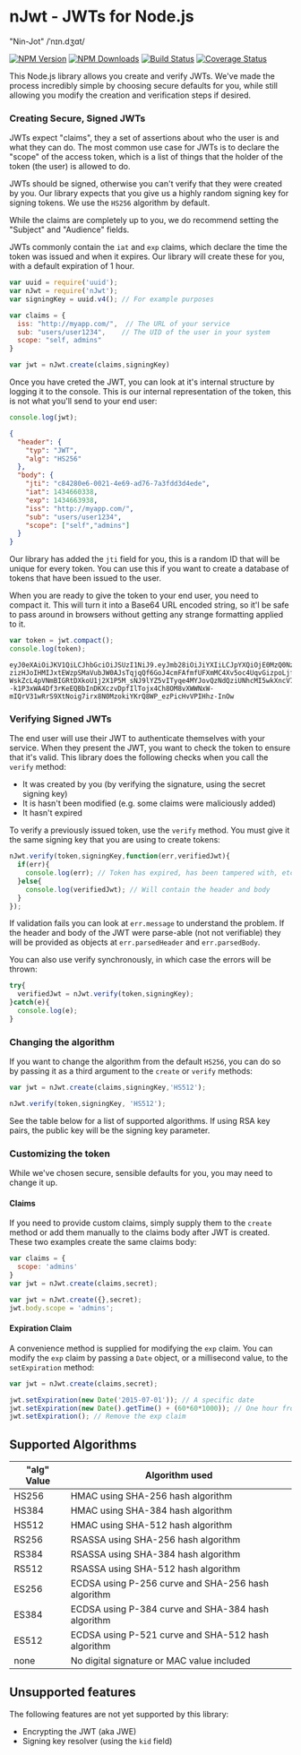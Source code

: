 # nJwt - JWTs for Node.js

"Nin-Jot" /ˈnɪn.dʒɑt/

[![NPM Version](https://img.shields.io/npm/v/njwt.svg?style=flat)](https://npmjs.org/package/njwt)
[![NPM Downloads](http://img.shields.io/npm/dm/njwt.svg?style=flat)](https://npmjs.org/package/njwt)
[![Build Status](https://img.shields.io/travis/jwtk/njwt.svg?style=flat)](https://travis-ci.org/jwtk/njwt)
[![Coverage Status](https://coveralls.io/repos/jwtk/njwt/badge.svg?branch=master)](https://coveralls.io/r/jwtk/njwt?branch=master)

This Node.js library allows you create and verify JWTs.  We've made the process
incredibly simple by choosing secure defaults for you, while still allowing you
modify the creation and verification steps if desired.

### Creating Secure, Signed JWTs

JWTs expect "claims", they a set of assertions about who the user is and what
they can do.  The most common use case for JWTs is to declare the "scope" of the
access token, which is a list of things that the holder of the token (the user)
is allowed to do.

JWTs should be signed, otherwise you can't verify that they were created by you.
Our library expects that you give us a highly random signing key for
signing tokens.  We use the `HS256` algorithm by default.

While the claims are completely up to you, we do recommend setting the "Subject"
and "Audience" fields.

JWTs commonly contain the `iat` and `exp` claims, which declare the time the
token was issued and when it expires.  Our library will create these for you,
with a default expiration of 1 hour.

````javascript
var uuid = require('uuid');
var nJwt = require('nJwt');
var signingKey = uuid.v4(); // For example purposes

var claims = {
  iss: "http://myapp.com/",  // The URL of your service
  sub: "users/user1234",    // The UID of the user in your system
  scope: "self, admins"
}

var jwt = nJwt.create(claims,signingKey)
````

Once you have creted the JWT, you can look at it's internal structure by
logging it to the console.  This is our internal representation of the token,
this is not what you'll send to your end user:
````javascript
console.log(jwt);
````
````json
{
  "header": {
    "typ": "JWT",
    "alg": "HS256"
  },
  "body": {
    "jti": "c84280e6-0021-4e69-ad76-7a3fdd3d4ede",
    "iat": 1434660338,
    "exp": 1434663938,
    "iss": "http://myapp.com/",
    "sub": "users/user1234",
    "scope": ["self","admins"]
  }
}
````
Our library has added the `jti` field for you, this is a random ID that will be
unique for every token.  You can use this if you want to create a database of
tokens that have been issued to the user.

When you are ready to give the token to your end user, you need to compact it.
This will turn it into a Base64 URL encoded string, so it'l be safe to pass
around in browsers without getting any strange formatting applied to it.
````javascript
var token = jwt.compact();
console.log(token);
````
````
eyJ0eXAiOiJKV1QiLCJhbGciOiJSUzI1NiJ9.eyJmb28iOiJiYXIiLCJpYXQiOjE0MzQ0Nzk4ODN9.HQyx15jWm1upqsrKSf89X_iP0sg7N46a9pqBVGPMYdiqZeuU_ZZOdU-zizHJoIHMIJxtEWzpSMaVubJW0AJsTqjqQf6GoJ4cmFAfmfUFXmMC4Xv5oc4UqvGizpoLjfZedd834PcwbS-WskZcL4pVNmBIGRtDXkoU1j2X1P5M_sNJ9lYZ5vITyqe4MYJovQzNdQziUNhcMI5wkXncV7XzGInBeQsPquASWVG4gb3Y--k1P3xWA4Df3rKeEQBbInDKXczvDpfIlTojx4Ch8OM8vXWWNxW-mIQrV31wRrS9XtNoig7irx8N0MzokiYKrQ8WP_ezPicHvVPIHhz-InOw
````

### Verifying Signed JWTs

The end user will use their JWT to authenticate themselves with your service.
When they present the JWT, you want to check the token to ensure that it's valid.
This library does the following checks when you call the `verify` method:

* It was created by you (by verifying the signature, using the secret signing key)
* It is hasn't been modified (e.g. some claims were maliciously added)
* It hasn't expired

To verify a previously issued token, use the `verify` method.  You must give it
the same signing key that you are using to create tokens:
````javascript
nJwt.verify(token,signingKey,function(err,verifiedJwt){
  if(err){
    console.log(err); // Token has expired, has been tampered with, etc
  }else{
    console.log(verifiedJwt); // Will contain the header and body
  }
});
````

If validation fails you can look at `err.message` to understand the problem.  If
the header and body of the JWT were parse-able (not not verifiable) they will
be provided as objects at `err.parsedHeader` and `err.parsedBody`.

You can also use verify synchronously, in which case the errors will be thrown:

````javascript
try{
  verifiedJwt = nJwt.verify(token,signingKey);
}catch(e){
  console.log(e);
}
````

### Changing the algorithm

If you want to change the algorithm from the default `HS256`, you can do so
by passing it as a third argument to the `create` or `verify` methods:

````javascript
var jwt = nJwt.create(claims,signingKey,'HS512');
````
````javascript
nJwt.verify(token,signingKey, 'HS512');
````

See the table below for a list of supported algorithms.  If using RSA key pairs,
the public key will be the signing key parameter.

### Customizing the token

While we've chosen secure, sensible defaults for you, you may need to change it
up.

#### Claims

If you need to provide custom claims, simply supply them to the `create` method
or add them manually to the claims body after JWT is created.  These two
examples create the same claims body:

```javascript
var claims = {
  scope: 'admins'
}
var jwt = nJwt.create(claims,secret);
````
```javascript
var jwt = nJwt.create({},secret);
jwt.body.scope = 'admins';
````

#### Expiration Claim

A convenience method is supplied for modifying the `exp` claim.  You can modify
the `exp` claim by passing a `Date` object, or a millisecond value, to the
`setExpiration` method:

```javascript
var jwt = nJwt.create(claims,secret);

jwt.setExpiration(new Date('2015-07-01')); // A specific date
jwt.setExpiration(new Date().getTime() + (60*60*1000)); // One hour from now
jwt.setExpiration(); // Remove the exp claim
```


## Supported Algorithms

"alg" Value | Algorithm used
------------|----------------------------
HS256 | HMAC using SHA-256 hash algorithm
HS384 | HMAC using SHA-384 hash algorithm
HS512 | HMAC using SHA-512 hash algorithm
RS256 | RSASSA using SHA-256 hash algorithm
RS384 | RSASSA using SHA-384 hash algorithm
RS512 | RSASSA using SHA-512 hash algorithm
ES256 | ECDSA using P-256 curve and SHA-256 hash algorithm
ES384 | ECDSA using P-384 curve and SHA-384 hash algorithm
ES512 | ECDSA using P-521 curve and SHA-512 hash algorithm
none | No digital signature or MAC value included

## Unsupported features

The following features are not yet supported by this library:

* Encrypting the JWT (aka JWE)
* Signing key resolver (using the `kid` field)
